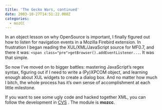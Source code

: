 ```yaml
---
title: 'The Gecko Wars, continued'
date: 2003-10-27T14:51:22.000Z
categories:
  - mozCC
---
```

In an object lesson on why OpenSource is important, I finally figured out how to listen for navigation events in a Mozilla Firebird extension. In frustration I began reading the XUL/XML/JavaScript source for MF0.7, and there it was: `<span class="pre">getBrowser().addEventListener...`. It was that simple.

So now I’ve moved on to bigger battles: mastering JavaScript’s regex syntax, figuring out if I need to write a (Py)XPCOM object, and learning enough about XUL widgets to create a dialog box. And no matter how much I bitch, the whole process has it’s own sense of accomplishment at each little milestone.

If you want to see some ugly code and hacked together XML, you can follow the development in [CVS][1] . The module is **mozcc**.

 [1]: http://www.yergler.net/cvs
